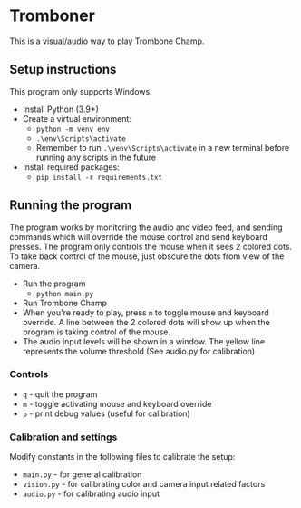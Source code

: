 # Tromboner

This is a visual/audio way to play Trombone Champ.

## Setup instructions

This program only supports Windows.
* Install Python (3.9+)
* Create a virtual environment:
  * `python -m venv env`
  * `.\env\Scripts\activate`
  * Remember to run `.\venv\Scripts\activate` in a new terminal before running any scripts in the future
* Install required packages:
  * `pip install -r requirements.txt`

## Running the program

The program works by monitoring the audio and video feed, and sending commands which will override
the mouse control and send keyboard presses. The program only controls the mouse when it sees 2 colored
dots. To take back control of the mouse, just obscure the dots from view of the camera.

* Run the program
  * `python main.py`
* Run Trombone Champ
* When you're ready to play, press `m` to toggle mouse and keyboard override. A line between the 2 colored dots will show up when the program is taking control of the mouse.
* The audio input levels will be shown in a window. The yellow line represents the volume threshold (See audio.py for calibration)

### Controls
* `q` - quit the program
* `m` - toggle activating mouse and keyboard override
* `p` - print debug values (useful for calibration)

### Calibration and settings
Modify constants in the following files to calibrate the setup:

* `main.py` - for general calibration
* `vision.py` - for calibrating color and camera input related factors
* `audio.py` - for calibrating audio input